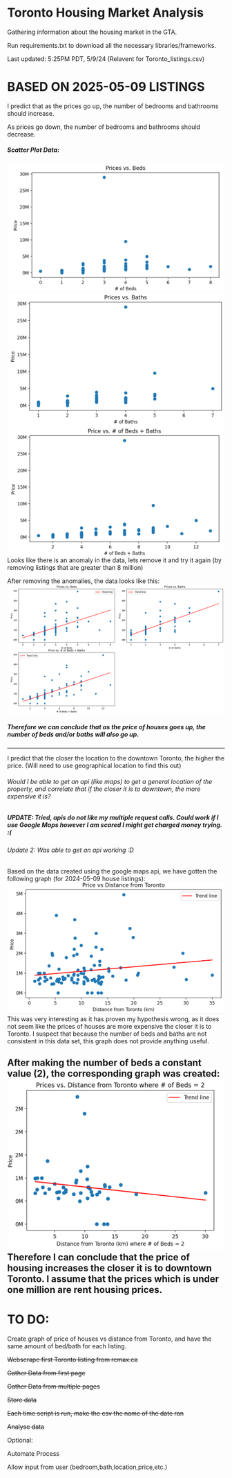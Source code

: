 # Toronto Housing Market Analysis
 Gathering information about the housing market in the GTA.

 Run requirements.txt to download all the necessary libraries/frameworks.

 Last updated: 5:25PM PDT, 5/9/24 (Relavent for Toronto_listings.csv)

 # BASED ON 2025-05-09 LISTINGS

I predict that as the prices go up, the number of bedrooms and bathrooms should increase.

As prices go down, the number of bedrooms and bathrooms should decrease.
##### Scatter Plot Data:
![alt text](image.png)
![alt text](image-1.png)
![alt text](image-2.png)
Looks like there is an anomaly in the data, lets remove it and try it again (by removing listings that are greater than 8 million)

After removing the anomalies, the data looks like this:
![alt text](image-3.png)
##### Therefore we can conclude that as the price of houses goes up, the number of beds and/or baths will also go up.

----------------------------------------------------
I predict that the closer the location to the downtown Toronto, the higher the price. 
(Will need to use geographical location to find this out)
###### Would I be able to get an api (like maps) to get a general location of the property, and correlate that if the closer it is to downtown, the more expensive it is?
##### UPDATE: Tried, apis do not like my multiple request calls. Could work if I use Google Maps however I am scared I might get charged money trying. :(

###### Update 2: Was able to get an api working :D


Based on the data created using the google maps api, we have gotten the following graph (for 2024-05-09 house listings):
![alt text](image-4.png)
This was very interesting as it has proven my hypothesis wrong, as it does not seem like the prices of houses are more expensive the closer it is to Toronto. I suspect that because the number of beds and baths are not consistent in this data set, this graph does not provide anything useful.

After making the number of beds a constant value (2), the corresponding graph was created:
![alt text](image-5.png)
Therefore I can conclude that the price of housing increases the closer it is to downtown Toronto.
I assume that the prices which is under one million are rent housing prices.
---------------------------
# TO DO:

Create graph of price of houses vs distance from Toronto, and have the same amount of bed/bath for
each listing.

~~Webscrape first Toronto listing from remax.ca~~

~~Gather Data from first page~~

~~Gather Data from multiple pages~~

~~Store data~~

~~Each time script is run, make the csv the name of the date ran~~

~~Analyse data~~

Optional:

Automate Process

Allow input from user (bedroom,bath,location,price,etc.)
